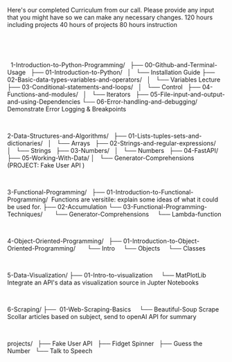 Here's our completed Curriculum from our call. Please provide any input that you might have so we can make any necessary changes.
120 hours including projects
40 hours of projects
80 hours instruction

 

 

  1-Introduction-to-Python-Programming/  
├── 00-Github-and-Terminal-Usage  
├── 01-Introduction-to-Python/  
│   └── Installation Guide
├── 02-Basic-data-types-variables-and-operators/  
│   └── Variables Lecture
├── 03-Conditional-statements-and-loops/  
│   └── Control  
├── 04-Functions-and-modules/  
│   └── Iterators  
├── 05-File-input-and-output-and-using-Dependencies
└── 06-Error-handling-and-debugging/  
Demonstrate Error Logging & Breakpoints

 

2-Data-Structures-and-Algorithms/  
├── 01-Lists-tuples-sets-and-dictionaries/  
│   └── Arrays  
├── 02-Strings-and-regular-expressions/  
│   └── Strings  
├── 03-Numbers/  
│   └── Numbers  
├── 04-FastAPI/  
├── 05-Working-With-Data/
│   └── Generator-Comprehensions  (PROJECT: Fake User API )

 

3-Functional-Programming/  
├── 01-Introduction-to-Functional-Programming/ 
Functions are versitile: explain some ideas of what it could be used for.
├── 02-Accumulation
└── 03-Functional-Programming-Techniques/  
    └── Generator-Comprehensions
    └── Lambda-function

 

4-Object-Oriented-Programming/  
├── 01-Introduction-to-Object-Oriented-Programming/  
    └── Intro
    └── Objects
    └── Classes  

 

5-Data-Visualization/
├── 01-Intro-to-visualization
    └── MatPlotLib
Integrate an API's data as visualization source in Jupter Notebooks

 

6-Scraping/
├──  01-Web-Scraping-Basics
    └── Beautiful-Soup
Scrape Scollar articles based on subject, send to openAI API for summary

 

projects/  
├── Fake User API  
├── Fidget Spinner  
├── Guess the Number  
└── Talk to Speech  
